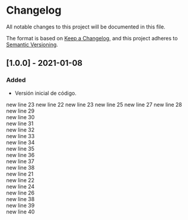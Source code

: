 # Changelog
All notable changes to this project will be documented in this file.

The format is based on [Keep a Changelog](https://keepachangelog.com/en/1.0.0/),
and this project adheres to [Semantic Versioning](https://semver.org/spec/v2.0.0.html).

## [1.0.0] - 2021-01-08
### Added
- Versión inicial de código.

new line 23
new line 22
new line 23
new line 25
new line 27
new line 28
new line 29
<br />new line 30
<br />new line 31
<br />new line 32
<br />new line 33
<br />new line 34
<br />new line 35
<br />new line 36
<br />new line 37
<br />new line 38
<br />new line 21
<br />new line 22
<br />new line 24
<br />new line 26
<br />new line 38
<br />new line 39
<br />new line 40

